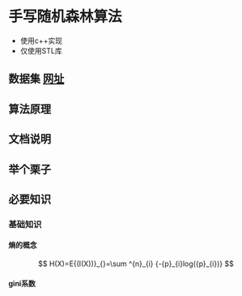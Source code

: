 # 手写随机森林算法
- 使用c++实现
- 仅使用STL库
## 数据集 [网址](https://archive.ics.uci.edu/ml/datasets/Optical+Recognition+of+Handwritten+Digits)
## 算法原理
## 文档说明
## 举个栗子
## 必要知识
### 基础知识
#### 熵的概念
 $$ H(X)=E{(I(X))}_{}=\sum ^{n}_{i} {-{p}_{i}log({p}_{i})} $$
#### gini系数

